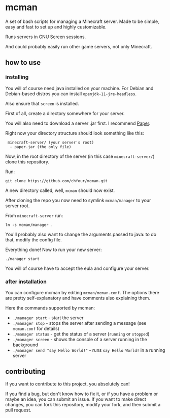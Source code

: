 # mcman

A set of bash scripts for managing a Minecraft server.
Made to be simple, easy and fast to set up and highly customizable.

Runs servers in GNU Screen sessions.

And could probably easily run other game servers, not only Minecraft.

## how to use

### installing

You will of course need java installed on your machine. For Debian and Debian-based distros you can install `openjdk-11-jre-headless`.

Also ensure that `screen` is installed.

First of all, create a directory somewhere for your server.

You will also need to download a server .jar first. I recommend [Paper](https://papermc.io/).

Right now your directory structure should look something like this:

```text
 minecraft-server/ (your server's root)
  - paper.jar (the only file)
```

Now, in the root directory of the server (in this case `minecraft-server/`) clone this repository.

Run:

```shell
git clone https://github.com/chfour/mcman.git
```

A new directory called, well, `mcman` should now exist.

After cloning the repo you now need to symlink `mcman/manager` to your server root.

From `minecraft-server` run:

```shell
ln -s mcman/manager .
```

You'll probably also want to change the arguments passed to java: to do that, modify the config file.

Everything done! Now to run your new server:

```shell
./manager start
```

You will of course have to accept the eula and configure your server.

### after installation

You can configure mcman by editing `mcman/mcman.conf`. The options there are pretty self-explanatory and have comments also explaining them.

Here the commands supported by mcman:

* `./manager start` - start the server
* `./manager stop` - stops the server after sending a message (see `mcman.conf` for details)
* `./manager status` - get the status of a server (`running` or `stopped`)
* `./manager screen` - shows the console of a server running in the background
* `./manager send "say Hello World!"` - runs `say Hello World!` in a running server

## contributing

If you want to contribute to this project, you absolutely can!

If you find a bug, but don't know how to fix it, or if you have a problem or maybe an idea, you can submit an issue. If you want to make direct changes, you can fork this repository, modify your fork, and then submit a pull request.
